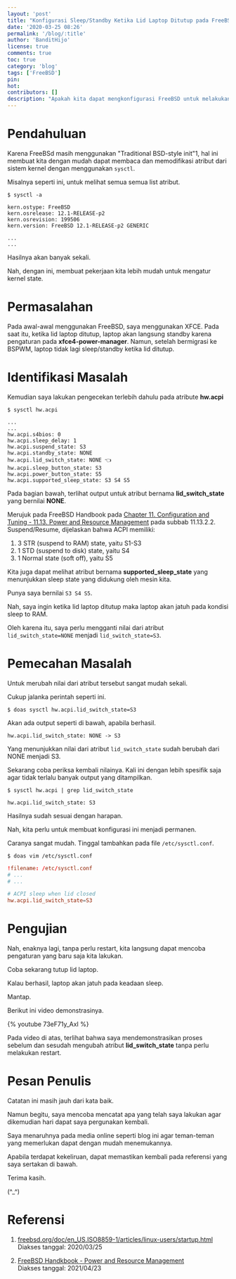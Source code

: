 ```yaml
---
layout: 'post'
title: "Konfigurasi Sleep/Standby Ketika Lid Laptop Ditutup pada FreeBSD"
date: '2020-03-25 08:26'
permalink: '/blog/:title'
author: 'BanditHijo'
license: true
comments: true
toc: true
category: 'blog'
tags: ['FreeBSD']
pin:
hot:
contributors: []
description: "Apakah kita dapat mengkonfigurasi FreeBSD untuk melakukan sleep/standby ketika lid laptop di tutup?"
---
```


# Pendahuluan

Karena FreeBSd masih menggunakan "Traditional BSD-style init"<super>1</super>, hal ini membuat kita dengan mudah dapat membaca dan memodifikasi atribut dari sistem kernel dengan menggunakan `sysctl`.

Misalnya seperti ini, untuk melihat semua semua list atribut.

```
$ sysctl -a
```

```
kern.ostype: FreeBSD
kern.osrelease: 12.1-RELEASE-p2
kern.osrevision: 199506
kern.version: FreeBSD 12.1-RELEASE-p2 GENERIC

...
...
```

Hasilnya akan banyak sekali.

Nah, dengan ini, membuat pekerjaan kita lebih mudah untuk mengatur kernel state.


# Permasalahan

Pada awal-awal menggunakan FreeBSD, saya menggunakan XFCE. Pada saat itu, ketika lid laptop ditutup, laptop akan langsung standby karena pengaturan pada **xfce4-power-manager**. Namun, setelah bermigrasi ke BSPWM, laptop tidak lagi sleep/standby ketika lid ditutup.


# Identifikasi Masalah

Kemudian saya lakukan pengecekan terlebih dahulu pada atribute **hw.acpi**

```
$ sysctl hw.acpi
```

```
...
...
hw.acpi.s4bios: 0
hw.acpi.sleep_delay: 1
hw.acpi.suspend_state: S3
hw.acpi.standby_state: NONE
hw.acpi.lid_switch_state: NONE 👈️
hw.acpi.sleep_button_state: S3
hw.acpi.power_button_state: S5
hw.acpi.supported_sleep_state: S3 S4 S5
```

Pada bagian bawah, terlihat output untuk atribut bernama **lid_switch_state** yang bernilai **NONE**.

Merujuk pada FreeBSD Handbook pada [Chapter 11. Configuration and Tuning - 11.13. Power and Resource Management](https://www.freebsd.org/doc/handbook/acpi-overview.html) pada subbab 11.13.2.2. Suspend/Resume, dijelaskan bahwa ACPI memiliki:

1. 3 STR (suspend to RAM) state, yaitu S1-S3
2. 1 STD (suspend to disk) state, yaitu S4
3. 1 Normal state (soft off), yaitu S5

Kita juga dapat melihat atribut bernama **supported_sleep_state** yang menunjukkan sleep state yang didukung oleh mesin kita.

Punya saya bernilai `S3 S4 S5`.

Nah, saya ingin ketika lid laptop ditutup maka laptop akan jatuh pada kondisi sleep to RAM.

Oleh karena itu, saya perlu mengganti nilai dari atribut `lid_switch_state=NONE` menjadi `lid_switch_state=S3`.


# Pemecahan Masalah

Untuk merubah nilai dari atribut tersebut sangat mudah sekali.

Cukup jalanka perintah seperti ini.

```
$ doas sysctl hw.acpi.lid_switch_state=S3
```

Akan ada output seperti di bawah, apabila berhasil.

```
hw.acpi.lid_switch_state: NONE -> S3
```

Yang menunjukkan nilai dari atribut `lid_switch_state` sudah berubah dari NONE menjadi S3.

Sekarang coba periksa kembali nilainya. Kali ini dengan lebih spesifik saja agar tidak terlalu banyak output yang ditampilkan.

```
$ sysctl hw.acpi | grep lid_switch_state
```

```
hw.acpi.lid_switch_state: S3
```

Hasilnya sudah sesuai dengan harapan.

Nah, kita perlu untuk membuat konfigurasi ini menjadi permanen.

Caranya sangat mudah. Tinggal tambahkan pada file `/etc/sysctl.conf`.

```
$ doas vim /etc/sysctl.conf
```

```conf
!filename: /etc/sysctl.conf
# ...
# ...

# ACPI sleep when lid closed
hw.acpi.lid_switch_state=S3
```


# Pengujian

Nah, enaknya lagi, tanpa perlu restart, kita langsung dapat mencoba pengaturan yang baru saja kita lakukan.

Coba sekarang tutup lid laptop.

Kalau berhasil, laptop akan jatuh pada keadaan sleep.

Mantap.

Berikut ini video demonstrasinya.

{% youtube 73eF71y_AxI %}

Pada video di atas, terlihat bahwa saya mendemonstrasikan proses sebelum dan sesudah mengubah atribut **lid_switch_state** tanpa perlu melakukan restart.


# Pesan Penulis

Catatan ini masih jauh dari kata baik.

Namun begitu, saya mencoba mencatat apa yang telah saya lakukan agar dikemudian hari dapat saya pergunakan kembali.

Saya menaruhnya pada media online seperti blog ini agar teman-teman yang memerlukan dapat dengan mudah menemukannya.

Apabila terdapat kekeliruan, dapat memastikan kembali pada referensi yang saya sertakan di bawah.

Terima kasih.

(^_^)


# Referensi

1. [freebsd.org/doc/en_US.ISO8859-1/articles/linux-users/startup.html](https://www.freebsd.org/doc/en_US.ISO8859-1/articles/linux-users/startup.html)
<br>Diakses tanggal: 2020/03/25

2. [FreeBSD Handkbook - Power and Resource Management](https://docs.freebsd.org/en/books/handbook/config/#acpi-overview)
<br>Diakses tanggal: 2021/04/23
